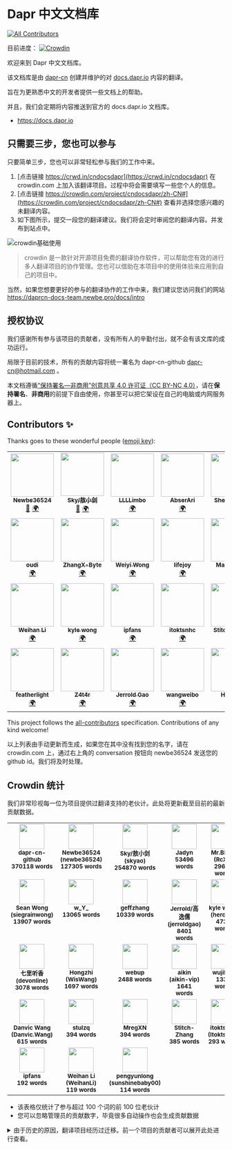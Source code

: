 # Dapr 中文文档库

<!-- ALL-CONTRIBUTORS-BADGE:START - Do not remove or modify this section -->
[![All Contributors](https://img.shields.io/badge/all_contributors-28-orange.svg?style=flat-square)](#contributors-)
<!-- ALL-CONTRIBUTORS-BADGE:END -->

目前进度： [![Crowdin](https://badges.crowdin.net/cndocsdapr/localized.svg)](https://crowdin.com/project/cndocsdapr)

欢迎来到 Dapr 中文文档库。

该文档库是由 [dapr-cn](https://github.com/dapr-cn) 创建并维护的对 [docs.dapr.io](https://docs.dapr.io/) 内容的翻译。

旨在为更熟悉中文的开发者提供一些文档上的帮助。

并且，我们会定期将内容推送到官方的 docs.dapr.io 文档库。

- <https://docs.dapr.io>

## 只需要三步，您也可以参与

只要简单三步，您也可以非常轻松参与我们的工作中来。

1. [点击链接 https://crwd.in/cndocsdapr](https://crwd.in/cndocsdapr) 在 crowdin.com 上加入该翻译项目。过程中将会需要填写一些您个人的信息。
2. [点击链接 https://crowdin.com/project/cndocsdapr/zh-CN#](https://crowdin.com/project/cndocsdapr/zh-CN#) 查看并选择您感兴趣的未翻译内容。
3. 如下图所示，提交一段您的翻译建议。我们将会定时审阅您的翻译内容。并发布到站点中。

![crowdin基础使用](assets/001_basic_crowdin.png)

> crowdin 是一款针对开源项目免费的翻译协作软件，可以帮助您有效的进行多人翻译项目的协作管理。您也可以借助在本项目中的使用体验来应用到自己的项目中。

当然，如果您想要更好的参与的翻译协作的工作中来，我们建议您访问我们的网站 <https://daprcn-docs-team.newbe.pro/docs/intro>

## 授权协议

我们感谢所有参与该项目的贡献者，没有所有人的辛勤付出，就不会有该文库的成功运行。

局限于目前的技术，所有的贡献内容将统一署名为 dapr-cn-github dapr-cn@hotmail.com 。

本文档遵循[“保持署名—非商用”创意共享 4.0 许可证（CC BY-NC 4.0）](http://creativecommons.org/licenses/by-nc/4.0/deed.zh)，请在**保持署名**、**非商用**的前提下自由使用，你甚至可以把它架设在自己的电脑或内网服务器上。

## Contributors ✨

Thanks goes to these wonderful people ([emoji key](https://allcontributors.org/docs/en/emoji-key)):

<!-- ALL-CONTRIBUTORS-LIST:START - Do not remove or modify this section -->
<!-- prettier-ignore-start -->
<!-- markdownlint-disable -->
<table>
  <tr>
    <td align="center"><a href="https://www.newbe.pro"><img src="https://avatars.githubusercontent.com/u/7685462?v=4?s=100" width="100px;" alt=""/><br /><sub><b>Newbe36524</b></sub></a><br /><a href="#ideas-newbe36524" title="Ideas, Planning, & Feedback">🤔</a> <a href="#translation-newbe36524" title="Translation">🌍</a></td>
    <td align="center"><a href="https://skyao.io"><img src="https://avatars.githubusercontent.com/u/1582369?v=4?s=100" width="100px;" alt=""/><br /><sub><b>Sky/敖小剑</b></sub></a><br /><a href="#ideas-skyao" title="Ideas, Planning, & Feedback">🤔</a> <a href="#translation-skyao" title="Translation">🌍</a></td>
    <td align="center"><a href="https://github.com/LLLLimbo"><img src="https://avatars.githubusercontent.com/u/31607003?v=4?s=100" width="100px;" alt=""/><br /><sub><b>LLLLimbo</b></sub></a><br /><a href="#translation-LLLLimbo" title="Translation">🌍</a></td>
    <td align="center"><a href="https://yuque.com/abser"><img src="https://avatars.githubusercontent.com/u/32089134?v=4?s=100" width="100px;" alt=""/><br /><sub><b>AbserAri</b></sub></a><br /><a href="#translation-abserari" title="Translation">🌍</a></td>
    <td align="center"><a href="https://www.jianshu.com/u/39ec0e6b1844?order_by=top"><img src="https://avatars.githubusercontent.com/u/12607748?v=4?s=100" width="100px;" alt=""/><br /><sub><b>Shengjie Yan</b></sub></a><br /><a href="#translation-sheng-jie" title="Translation">🌍</a></td>
    <td align="center"><a href="https://yuiter.com"><img src="https://avatars.githubusercontent.com/u/32116018?v=4?s=100" width="100px;" alt=""/><br /><sub><b>Danvic Wang</b></sub></a><br /><a href="#translation-danvic712" title="Translation">🌍</a></td>
    <td align="center"><a href="https://jadyn.wang"><img src="https://avatars.githubusercontent.com/u/13699353?v=4?s=100" width="100px;" alt=""/><br /><sub><b>Jadyn</b></sub></a><br /><a href="#translation-JadynWong" title="Translation">🌍</a></td>
  </tr>
  <tr>
    <td align="center"><a href="http://www.oudi.org"><img src="https://avatars.githubusercontent.com/u/2518192?v=4?s=100" width="100px;" alt=""/><br /><sub><b>oudi</b></sub></a><br /><a href="#translation-oudi" title="Translation">🌍</a></td>
    <td align="center"><a href="https://github.com/ZhangX-Byte"><img src="https://avatars.githubusercontent.com/u/6357361?v=4?s=100" width="100px;" alt=""/><br /><sub><b>ZhangX-Byte</b></sub></a><br /><a href="#translation-ZhangX-Byte" title="Translation">🌍</a></td>
    <td align="center"><a href="https://siegrain.wang"><img src="https://avatars.githubusercontent.com/u/11625599?v=4?s=100" width="100px;" alt=""/><br /><sub><b>Weiyi Wong</b></sub></a><br /><a href="#translation-siegrainwong" title="Translation">🌍</a></td>
    <td align="center"><a href="https://github.com/lifejoyforpy"><img src="https://avatars.githubusercontent.com/u/38183800?v=4?s=100" width="100px;" alt=""/><br /><sub><b>lifejoy</b></sub></a><br /><a href="#translation-lifejoyforpy" title="Translation">🌍</a></td>
    <td align="center"><a href="http://marklux.cn"><img src="https://avatars.githubusercontent.com/u/19239409?v=4?s=100" width="100px;" alt=""/><br /><sub><b>Mark Lumin</b></sub></a><br /><a href="#translation-MarkLux" title="Translation">🌍</a></td>
    <td align="center"><a href="http://blog.ithuo.net:8877"><img src="https://avatars.githubusercontent.com/u/20416202?v=4?s=100" width="100px;" alt=""/><br /><sub><b>charleszhn</b></sub></a><br /><a href="#translation-charleszhn" title="Translation">🌍</a></td>
    <td align="center"><a href="http://www.tomorjm.com"><img src="https://avatars.githubusercontent.com/u/11410549?v=4?s=100" width="100px;" alt=""/><br /><sub><b>Jaime Zhang</b></sub></a><br /><a href="#translation-TomorJM" title="Translation">🌍</a></td>
  </tr>
  <tr>
    <td align="center"><a href="https://www.cnblogs.com/weihanli"><img src="https://avatars.githubusercontent.com/u/7604648?v=4?s=100" width="100px;" alt=""/><br /><sub><b>Weihan Li</b></sub></a><br /><a href="#translation-weihanli" title="Translation">🌍</a></td>
    <td align="center"><a href="http://www.herowk.com"><img src="https://avatars.githubusercontent.com/u/1592834?v=4?s=100" width="100px;" alt=""/><br /><sub><b>kyle wong</b></sub></a><br /><a href="#translation-herowk" title="Translation">🌍</a></td>
    <td align="center"><a href="https://www.4async.com"><img src="https://avatars.githubusercontent.com/u/363344?v=4?s=100" width="100px;" alt=""/><br /><sub><b>ipfans</b></sub></a><br /><a href="#translation-ipfans" title="Translation">🌍</a></td>
    <td align="center"><a href="https://github.com/Itoktsnhc"><img src="https://avatars.githubusercontent.com/u/11204672?v=4?s=100" width="100px;" alt=""/><br /><sub><b>itoktsnhc</b></sub></a><br /><a href="#translation-itoktsnhc" title="Translation">🌍</a></td>
    <td align="center"><a href="https://github.com/Stitch-Zhang"><img src="https://avatars.githubusercontent.com/u/61350804?v=4?s=100" width="100px;" alt=""/><br /><sub><b>Stitch-Zhang</b></sub></a><br /><a href="#translation-Stitch-Zhang" title="Translation">🌍</a></td>
    <td align="center"><a href="http://www.cnblogs.com/stulzq"><img src="https://avatars.githubusercontent.com/u/13200155?v=4?s=100" width="100px;" alt=""/><br /><sub><b>Zhiqiang Li</b></sub></a><br /><a href="#translation-stulzq" title="Translation">🌍</a></td>
    <td align="center"><a href="https://github.com/doddgu"><img src="https://avatars.githubusercontent.com/u/7299249?v=4?s=100" width="100px;" alt=""/><br /><sub><b>鬼谷子</b></sub></a><br /><a href="#translation-doddgu" title="Translation">🌍</a></td>
  </tr>
  <tr>
    <td align="center"><a href="https://blog.cong.moe"><img src="https://avatars.githubusercontent.com/u/18305255?v=4?s=100" width="100px;" alt=""/><br /><sub><b>featherlight</b></sub></a><br /><a href="#translation-zcong1993" title="Translation">🌍</a></td>
    <td align="center"><a href="https://github.com/Z4t4r"><img src="https://avatars.githubusercontent.com/u/26058185?v=4?s=100" width="100px;" alt=""/><br /><sub><b>Z4t4r</b></sub></a><br /><a href="#translation-Z4t4r" title="Translation">🌍</a></td>
    <td align="center"><a href="https://github.com/jerroldgao"><img src="https://avatars.githubusercontent.com/u/6866361?v=4?s=100" width="100px;" alt=""/><br /><sub><b>Jerrold Gao</b></sub></a><br /><a href="#translation-jerroldgao" title="Translation">🌍</a></td>
    <td align="center"><a href="http://www.wwbweibo.icu"><img src="https://avatars.githubusercontent.com/u/20398347?v=4?s=100" width="100px;" alt=""/><br /><sub><b>wangweibo</b></sub></a><br /><a href="#translation-wwbweibo" title="Translation">🌍</a></td>
    <td align="center"><a href="https://www.cnblogs.com/wiswang"><img src="https://avatars.githubusercontent.com/u/18387458?v=4?s=100" width="100px;" alt=""/><br /><sub><b>Hongzhi</b></sub></a><br /><a href="#translation-WisWang" title="Translation">🌍</a></td>
    <td align="center"><a href="https://www.weyhd.com"><img src="https://avatars.githubusercontent.com/u/439390?v=4?s=100" width="100px;" alt=""/><br /><sub><b>geffzhang</b></sub></a><br /><a href="#translation-geffzhang" title="Translation">🌍</a></td>
    <td align="center"><a href="https://github.com/zhi-gang-sun"><img src="https://avatars.githubusercontent.com/u/30427722?v=4?s=100" width="100px;" alt=""/><br /><sub><b>zhi-gang-sun</b></sub></a><br /><a href="#translation-zhi-gang-sun" title="Translation">🌍</a></td>
  </tr>
</table>

<!-- markdownlint-restore -->
<!-- prettier-ignore-end -->

<!-- ALL-CONTRIBUTORS-LIST:END -->

This project follows the [all-contributors](https://github.com/all-contributors/all-contributors) specification. Contributions of any kind welcome!

以上列表由手动更新而生成，如果您在其中没有找到您的名字，请在 crowdin.com 上，通过右上角的 conversation 按钮向 newbe36524 发送您的 github id。我们将及时处理。

## Crowdin 统计

我们非常珍视每一位为项目提供过翻译支持的老伙计。此处将更新截至目前的最新贡献数据。

<!-- CROWDIN-TRANSLATORS-START -->
<table style="width: 100%;"><tr>
              <td style="text-align:center; vertical-align: top;">
                  <a href="https://crowdin.com/profile/dapr-cn-github">
                    <img style="width: 58px" src="https://i2.wp.com/crowdin.com/images/user-picture.png?ssl=1"/>
                   </a>
                  <br />
                  <sub>
                      <b>dapr-cn-github</b>
                  </sub>
                  <br />
                  <sub>
                      <b>370118 words</b>
                  </sub>
              </td>
              <td style="text-align:center; vertical-align: top;">
                  <a href="https://crowdin.com/profile/newbe36524">
                    <img style="width: 58px" src="https://i2.wp.com/crowdin.com/images/user-picture.png?ssl=1"/>
                   </a>
                  <br />
                  <sub>
                      <b>Newbe36524 (newbe36524)</b>
                  </sub>
                  <br />
                  <sub>
                      <b>127305 words</b>
                  </sub>
              </td>
              <td style="text-align:center; vertical-align: top;">
                  <a href="https://crowdin.com/profile/skyao">
                    <img style="width: 58px" src="https://i2.wp.com/crowdin.com/images/user-picture.png?ssl=1"/>
                   </a>
                  <br />
                  <sub>
                      <b>Sky/敖小剑 (skyao)</b>
                  </sub>
                  <br />
                  <sub>
                      <b>254870 words</b>
                  </sub>
              </td>
              <td style="text-align:center; vertical-align: top;">
                  <a href="https://crowdin.com/profile/Jadyn">
                    <img style="width: 58px" src="https://i2.wp.com/crowdin.com/images/user-picture.png?ssl=1"/>
                   </a>
                  <br />
                  <sub>
                      <b>Jadyn</b>
                  </sub>
                  <br />
                  <sub>
                      <b>53496 words</b>
                  </sub>
              </td>
              <td style="text-align:center; vertical-align: top;">
                  <a href="https://crowdin.com/profile/RcXu">
                    <img style="width: 58px" src="https://i2.wp.com/crowdin.com/images/user-picture.png?ssl=1"/>
                   </a>
                  <br />
                  <sub>
                      <b>Mr.Black (RcXu)</b>
                  </sub>
                  <br />
                  <sub>
                      <b>29623 words</b>
                  </sub>
              </td>
              <td style="text-align:center; vertical-align: top;">
                  <a href="https://crowdin.com/profile/betulasector">
                    <img style="width: 58px" src="https://i2.wp.com/crowdin.com/images/user-picture.png?ssl=1"/>
                   </a>
                  <br />
                  <sub>
                      <b>betulasector</b>
                  </sub>
                  <br />
                  <sub>
                      <b>20617 words</b>
                  </sub>
              </td>
              <td style="text-align:center; vertical-align: top;">
                  <a href="https://crowdin.com/profile/LLLimbo">
                    <img style="width: 58px" src="https://i2.wp.com/crowdin.com/images/user-picture.png?ssl=1"/>
                   </a>
                  <br />
                  <sub>
                      <b>LLLLimbo (LLLimbo)</b>
                  </sub>
                  <br />
                  <sub>
                      <b>20462 words</b>
                  </sub>
              </td></tr><tr>
              <td style="text-align:center; vertical-align: top;">
                  <a href="https://crowdin.com/profile/siegrainwong">
                    <img style="width: 58px" src="https://i2.wp.com/crowdin.com/images/user-picture.png?ssl=1"/>
                   </a>
                  <br />
                  <sub>
                      <b>Sean Wong (siegrainwong)</b>
                  </sub>
                  <br />
                  <sub>
                      <b>13907 words</b>
                  </sub>
              </td>
              <td style="text-align:center; vertical-align: top;">
                  <a href="https://crowdin.com/profile/w_Y_">
                    <img style="width: 58px" src="https://i2.wp.com/crowdin.com/images/user-picture.png?ssl=1"/>
                   </a>
                  <br />
                  <sub>
                      <b>w_Y_</b>
                  </sub>
                  <br />
                  <sub>
                      <b>13065 words</b>
                  </sub>
              </td>
              <td style="text-align:center; vertical-align: top;">
                  <a href="https://crowdin.com/profile/geffzhang">
                    <img style="width: 58px" src="https://i2.wp.com/crowdin.com/images/user-picture.png?ssl=1"/>
                   </a>
                  <br />
                  <sub>
                      <b>geffzhang</b>
                  </sub>
                  <br />
                  <sub>
                      <b>10339 words</b>
                  </sub>
              </td>
              <td style="text-align:center; vertical-align: top;">
                  <a href="https://crowdin.com/profile/jerroldgao">
                    <img style="width: 58px" src="https://i2.wp.com/crowdin.com/images/user-picture.png?ssl=1"/>
                   </a>
                  <br />
                  <sub>
                      <b>Jerrold/高逸儒 (jerroldgao)</b>
                  </sub>
                  <br />
                  <sub>
                      <b>8401 words</b>
                  </sub>
              </td>
              <td style="text-align:center; vertical-align: top;">
                  <a href="https://crowdin.com/profile/herowk">
                    <img style="width: 58px" src="https://i2.wp.com/crowdin.com/images/user-picture.png?ssl=1"/>
                   </a>
                  <br />
                  <sub>
                      <b>kyle wong (herowk)</b>
                  </sub>
                  <br />
                  <sub>
                      <b>4739 words</b>
                  </sub>
              </td>
              <td style="text-align:center; vertical-align: top;">
                  <a href="https://crowdin.com/profile/doddgu">
                    <img style="width: 58px" src="https://i2.wp.com/crowdin.com/images/user-picture.png?ssl=1"/>
                   </a>
                  <br />
                  <sub>
                      <b>doddgu</b>
                  </sub>
                  <br />
                  <sub>
                      <b>2372 words</b>
                  </sub>
              </td>
              <td style="text-align:center; vertical-align: top;">
                  <a href="https://crowdin.com/profile/charleszhn">
                    <img style="width: 58px" src="https://i2.wp.com/crowdin.com/images/user-picture.png?ssl=1"/>
                   </a>
                  <br />
                  <sub>
                      <b>charleszhn</b>
                  </sub>
                  <br />
                  <sub>
                      <b>1727 words</b>
                  </sub>
              </td></tr><tr>
              <td style="text-align:center; vertical-align: top;">
                  <a href="https://crowdin.com/profile/devonline">
                    <img style="width: 58px" src="https://i2.wp.com/crowdin.com/images/user-picture.png?ssl=1"/>
                   </a>
                  <br />
                  <sub>
                      <b>七里听香 (devonline)</b>
                  </sub>
                  <br />
                  <sub>
                      <b>3078 words</b>
                  </sub>
              </td>
              <td style="text-align:center; vertical-align: top;">
                  <a href="https://crowdin.com/profile/WisWang">
                    <img style="width: 58px" src="https://i2.wp.com/crowdin.com/images/user-picture.png?ssl=1"/>
                   </a>
                  <br />
                  <sub>
                      <b>Hongzhi (WisWang)</b>
                  </sub>
                  <br />
                  <sub>
                      <b>1697 words</b>
                  </sub>
              </td>
              <td style="text-align:center; vertical-align: top;">
                  <a href="https://crowdin.com/profile/webup">
                    <img style="width: 58px" src="https://i2.wp.com/crowdin.com/images/user-picture.png?ssl=1"/>
                   </a>
                  <br />
                  <sub>
                      <b>webup</b>
                  </sub>
                  <br />
                  <sub>
                      <b>2488 words</b>
                  </sub>
              </td>
              <td style="text-align:center; vertical-align: top;">
                  <a href="https://crowdin.com/profile/aikin-vip">
                    <img style="width: 58px" src="https://i2.wp.com/crowdin.com/images/user-picture.png?ssl=1"/>
                   </a>
                  <br />
                  <sub>
                      <b>aikin (aikin-vip)</b>
                  </sub>
                  <br />
                  <sub>
                      <b>1641 words</b>
                  </sub>
              </td>
              <td style="text-align:center; vertical-align: top;">
                  <a href="https://crowdin.com/profile/wujihua">
                    <img style="width: 58px" src="https://i2.wp.com/crowdin.com/images/user-picture.png?ssl=1"/>
                   </a>
                  <br />
                  <sub>
                      <b>wujihua</b>
                  </sub>
                  <br />
                  <sub>
                      <b>1338 words</b>
                  </sub>
              </td>
              <td style="text-align:center; vertical-align: top;">
                  <a href="https://crowdin.com/profile/MarkLux">
                    <img style="width: 58px" src="https://i2.wp.com/crowdin.com/images/user-picture.png?ssl=1"/>
                   </a>
                  <br />
                  <sub>
                      <b>MarkLux</b>
                  </sub>
                  <br />
                  <sub>
                      <b>1264 words</b>
                  </sub>
              </td>
              <td style="text-align:center; vertical-align: top;">
                  <a href="https://crowdin.com/profile/qianjunakasumi">
                    <img style="width: 58px" src="https://i2.wp.com/crowdin.com/images/user-picture.png?ssl=1"/>
                   </a>
                  <br />
                  <sub>
                      <b>千橘 雫霞 (qianjunakasumi)</b>
                  </sub>
                  <br />
                  <sub>
                      <b>723 words</b>
                  </sub>
              </td></tr><tr>
              <td style="text-align:center; vertical-align: top;">
                  <a href="https://crowdin.com/profile/Danvic.Wang">
                    <img style="width: 58px" src="https://i2.wp.com/crowdin.com/images/user-picture.png?ssl=1"/>
                   </a>
                  <br />
                  <sub>
                      <b>Danvic Wang (Danvic.Wang)</b>
                  </sub>
                  <br />
                  <sub>
                      <b>615 words</b>
                  </sub>
              </td>
              <td style="text-align:center; vertical-align: top;">
                  <a href="https://crowdin.com/profile/stulzq">
                    <img style="width: 58px" src="https://i2.wp.com/crowdin.com/images/user-picture.png?ssl=1"/>
                   </a>
                  <br />
                  <sub>
                      <b>stulzq</b>
                  </sub>
                  <br />
                  <sub>
                      <b>394 words</b>
                  </sub>
              </td>
              <td style="text-align:center; vertical-align: top;">
                  <a href="https://crowdin.com/profile/MregXN">
                    <img style="width: 58px" src="https://i2.wp.com/crowdin.com/images/user-picture.png?ssl=1"/>
                   </a>
                  <br />
                  <sub>
                      <b>MregXN</b>
                  </sub>
                  <br />
                  <sub>
                      <b>394 words</b>
                  </sub>
              </td>
              <td style="text-align:center; vertical-align: top;">
                  <a href="https://crowdin.com/profile/Stitch-Zhang">
                    <img style="width: 58px" src="https://i2.wp.com/crowdin.com/images/user-picture.png?ssl=1"/>
                   </a>
                  <br />
                  <sub>
                      <b>Stitch-Zhang</b>
                  </sub>
                  <br />
                  <sub>
                      <b>385 words</b>
                  </sub>
              </td>
              <td style="text-align:center; vertical-align: top;">
                  <a href="https://crowdin.com/profile/Itoktsnhc">
                    <img style="width: 58px" src="https://i2.wp.com/crowdin.com/images/user-picture.png?ssl=1"/>
                   </a>
                  <br />
                  <sub>
                      <b>itoktsnhc (Itoktsnhc)</b>
                  </sub>
                  <br />
                  <sub>
                      <b>293 words</b>
                  </sub>
              </td>
              <td style="text-align:center; vertical-align: top;">
                  <a href="https://crowdin.com/profile/oudi">
                    <img style="width: 58px" src="https://i2.wp.com/crowdin.com/images/user-picture.png?ssl=1"/>
                   </a>
                  <br />
                  <sub>
                      <b>oudi</b>
                  </sub>
                  <br />
                  <sub>
                      <b>280 words</b>
                  </sub>
              </td>
              <td style="text-align:center; vertical-align: top;">
                  <a href="https://crowdin.com/profile/codjust">
                    <img style="width: 58px" src="https://i2.wp.com/crowdin.com/images/user-picture.png?ssl=1"/>
                   </a>
                  <br />
                  <sub>
                      <b>codjust</b>
                  </sub>
                  <br />
                  <sub>
                      <b>208 words</b>
                  </sub>
              </td></tr><tr>
              <td style="text-align:center; vertical-align: top;">
                  <a href="https://crowdin.com/profile/ipfans">
                    <img style="width: 58px" src="https://i2.wp.com/crowdin.com/images/user-picture.png?ssl=1"/>
                   </a>
                  <br />
                  <sub>
                      <b>ipfans</b>
                  </sub>
                  <br />
                  <sub>
                      <b>192 words</b>
                  </sub>
              </td>
              <td style="text-align:center; vertical-align: top;">
                  <a href="https://crowdin.com/profile/WeihanLi">
                    <img style="width: 58px" src="https://i2.wp.com/crowdin.com/images/user-picture.png?ssl=1"/>
                   </a>
                  <br />
                  <sub>
                      <b>Weihan Li (WeihanLi)</b>
                  </sub>
                  <br />
                  <sub>
                      <b>119 words</b>
                  </sub>
              </td>
              <td style="text-align:center; vertical-align: top;">
                  <a href="https://crowdin.com/profile/sunshinebaby00">
                    <img style="width: 58px" src="https://i2.wp.com/crowdin.com/images/user-picture.png?ssl=1"/>
                   </a>
                  <br />
                  <sub>
                      <b>pengyunlong (sunshinebaby00)</b>
                  </sub>
                  <br />
                  <sub>
                      <b>114 words</b>
                  </sub>
              </td></tr></table>
<!-- CROWDIN-TRANSLATORS-END -->

- 该表格仅统计了参与超过 100 个词的前 100 位老伙计
- 您可以忽略管理员的贡献数字，毕竟很多自动操作也会生成贡献数据

<details>
  <summary>由于历史的原因，翻译项目经历过迁移。前一个项目的贡献者可以展开此处进行查看。</summary>
<table style="width: 100%;"><tr>
<td style="text-align:center; vertical-align: top;">
    <a href="https://crowdin.com/profile/newbe36524">
      <img style="width: 58px" src="https://crowdin-static.downloads.crowdin.com/avatar/14343192/medium/4d4f53fb1650aef3e1e74849d4293595.png"/>
      </a>
    <br />
    <sub>
        <b>Newbe36524 (newbe36524)</b>
    </sub>
    <br />
    <sub>
        <b>79730 words</b>
    </sub>
</td>
<td style="text-align:center; vertical-align: top;">
    <a href="https://crowdin.com/profile/skyao">
      <img style="width: 58px" src="https://crowdin-static.downloads.crowdin.com/avatar/14555814/medium/5d768c59a963649d667ba88370356627.jpeg"/>
      </a>
    <br />
    <sub>
        <b>Sky/敖小剑 (skyao)</b>
    </sub>
    <br />
    <sub>
        <b>6281 words</b>
    </sub>
</td>
<td style="text-align:center; vertical-align: top;">
    <a href="https://crowdin.com/profile/ZhangX-Byte">
      <img style="width: 58px" src="https://crowdin-static.downloads.crowdin.com/avatar/14548398/medium/488c14cc6b9c803497582582efe4847b.png"/>
      </a>
    <br />
    <sub>
        <b>ZhangX-Byte</b>
    </sub>
    <br />
    <sub>
        <b>4311 words</b>
    </sub>
</td>
<td style="text-align:center; vertical-align: top;">
    <a href="https://crowdin.com/profile/fffirer">
      <img style="width: 58px" src="https://www.gravatar.com/avatar/3e94ebb36363097fb0b2e5a94e835373?s=48&d=https%3A%2F%2Fcrowdin.com%2Fimages%2Fuser-picture.png"/>
      </a>
    <br />
    <sub>
        <b>fffirer</b>
    </sub>
    <br />
    <sub>
        <b>3943 words</b>
    </sub>
</td>
<td style="text-align:center; vertical-align: top;">
    <a href="https://crowdin.com/profile/msdz">
      <img style="width: 58px" src="https://crowdin-static.downloads.crowdin.com/avatar/13368878/medium/a3291c46f7859b752e90cea385aa54e1.jpeg"/>
      </a>
    <br />
    <sub>
        <b>David Zheng (msdz)</b>
    </sub>
    <br />
    <sub>
        <b>4665 words</b>
    </sub>
</td>
<td style="text-align:center; vertical-align: top;">
    <a href="https://crowdin.com/profile/yhyddr">
      <img style="width: 58px" src="https://crowdin-static.downloads.crowdin.com/avatar/13843187/medium/bd780c98ac58da3cdab556ab6367d9cf.png"/>
      </a>
    <br />
    <sub>
        <b>Abser·Ari (yhyddr)</b>
    </sub>
    <br />
    <sub>
        <b>1613 words</b>
    </sub>
</td>
<td style="text-align:center; vertical-align: top;">
    <a href="https://crowdin.com/profile/sheng-jie">
      <img style="width: 58px" src="https://crowdin-static.downloads.crowdin.com/avatar/14570618/medium/8122d28f63654c0c2fb6a985089002b9.jpeg"/>
      </a>
    <br />
    <sub>
        <b>Shengjie Yan (sheng-jie)</b>
    </sub>
    <br />
    <sub>
        <b>6542 words</b>
    </sub>
</td></tr><tr>
<td style="text-align:center; vertical-align: top;">
    <a href="https://crowdin.com/profile/liuyangc3">
      <img style="width: 58px" src="https://crowdin-static.downloads.crowdin.com/avatar/14660900/medium/0bdd3c54a919c5281765e19e7544eb31.jpeg"/>
      </a>
    <br />
    <sub>
        <b>yang liu (liuyangc3)</b>
    </sub>
    <br />
    <sub>
        <b>652 words</b>
    </sub>
</td>
<td style="text-align:center; vertical-align: top;">
    <a href="https://crowdin.com/profile/betulasector">
      <img style="width: 58px" src="https://www.gravatar.com/avatar/c757045e7c6adb9682ee1ac35dabdb69?s=48&d=https%3A%2F%2Fcrowdin.com%2Fimages%2Fuser-picture.png"/>
      </a>
    <br />
    <sub>
        <b>betulasector</b>
    </sub>
    <br />
    <sub>
        <b>589 words</b>
    </sub>
</td>
<td style="text-align:center; vertical-align: top;">
    <a href="https://crowdin.com/profile/heavenwing">
      <img style="width: 58px" src="https://crowdin-static.downloads.crowdin.com/avatar/14548206/medium/eb0f45aa3396ea685c465bf67e7103a8.png"/>
      </a>
    <br />
    <sub>
        <b>Yongguang Zhu (heavenwing)</b>
    </sub>
    <br />
    <sub>
        <b>604 words</b>
    </sub>
</td>
<td style="text-align:center; vertical-align: top;">
    <a href="https://crowdin.com/profile/sunshinebaby00">
      <img style="width: 58px" src="https://crowdin-static.downloads.crowdin.com/avatar/14576690/medium/c5e9d1d3c62de3a098c94d0b44c7be62.jpeg"/>
      </a>
    <br />
    <sub>
        <b>pengyunlong (sunshinebaby00)</b>
    </sub>
    <br />
    <sub>
        <b>522 words</b>
    </sub>
</td>
<td style="text-align:center; vertical-align: top;">
    <a href="https://crowdin.com/profile/mrpengfei">
      <img style="width: 58px" src="https://crowdin-static.downloads.crowdin.com/avatar/14659712/medium/7ab051b1a809e29b3a1ccd94eabc03d2.png"/>
      </a>
    <br />
    <sub>
        <b>mrpengfei</b>
    </sub>
    <br />
    <sub>
        <b>508 words</b>
    </sub>
</td>
<td style="text-align:center; vertical-align: top;">
    <a href="https://crowdin.com/profile/Jadyn">
      <img style="width: 58px" src="https://i2.wp.com/crowdin.com/images/user-picture.png?ssl=1"/>
      </a>
    <br />
    <sub>
        <b>Jadyn</b>
    </sub>
    <br />
    <sub>
        <b>479 words</b>
    </sub>
</td>
<td style="text-align:center; vertical-align: top;">
    <a href="https://crowdin.com/profile/LLLimbo">
      <img style="width: 58px" src="https://crowdin-static.downloads.crowdin.com/avatar/14662540/medium/221399a113d62b524901b9384f6ba9b5.jpg"/>
      </a>
    <br />
    <sub>
        <b>LLLLimbo (LLLimbo)</b>
    </sub>
    <br />
    <sub>
        <b>458 words</b>
    </sub>
</td></tr><tr>
<td style="text-align:center; vertical-align: top;">
    <a href="https://crowdin.com/profile/oudi">
      <img style="width: 58px" src="https://crowdin-static.downloads.crowdin.com/avatar/14397588/medium/d45928ebed8263cf5919c863bfcd699e.jpeg"/>
      </a>
    <br />
    <sub>
        <b>oudi</b>
    </sub>
    <br />
    <sub>
        <b>379 words</b>
    </sub>
</td>
<td style="text-align:center; vertical-align: top;">
    <a href="https://crowdin.com/profile/lifejoyforpy">
      <img style="width: 58px" src="https://crowdin-static.downloads.crowdin.com/avatar/14657860/medium/08a4c53e85f5cc73127e0b6e6d2c09af.jpeg"/>
      </a>
    <br />
    <sub>
        <b>lifejoy (lifejoyforpy)</b>
    </sub>
    <br />
    <sub>
        <b>157 words</b>
    </sub>
</td>
<td style="text-align:center; vertical-align: top;">
    <a href="https://crowdin.com/profile/Danvic.Wang">
      <img style="width: 58px" src="https://crowdin-static.downloads.crowdin.com/avatar/14615740/medium/3f35f4e495afae34f0633d49c65b8113.jpeg"/>
      </a>
    <br />
    <sub>
        <b>Danvic Wang (Danvic.Wang)</b>
    </sub>
    <br />
    <sub>
        <b>116 words</b>
    </sub>
</td></tr></table>
</details>
